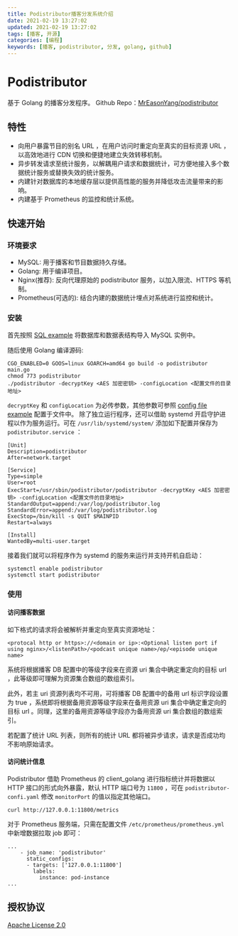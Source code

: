 ```yaml
---
title: Podistributor播客分发系统介绍
date: 2021-02-19 13:27:02
updated: 2021-02-19 13:27:02
tags: [播客, 开源]
categories: [编程]
keywords: [播客, podistributor, 分发, golang, github]
---
```

# Podistributor
基于 Golang 的播客分发程序。
Github Repo：[MrEasonYang/podistributor](https://github.com/MrEasonYang/podistributor)

## 特性

- 向用户暴露节目的别名 URL ，在用户访问时重定向至真实的目标资源 URL ，以高效地进行 CDN 切换和便捷地建立失效转移机制。
- 异步转发请求至统计服务，以解耦用户请求和数据统计，可方便地接入多个数据统计服务或替换失效的统计服务。
- 内建针对数据库的本地缓存层以提供高性能的服务并降低攻击流量带来的影响。
- 内建基于 Prometheus 的监控和统计系统。
## 快速开始

### 环境要求

- MySQL: 用于播客和节目数据持久存储。
- Golang: 用于编译项目。
- Nginx(推荐): 反向代理原始的 podistributor 服务，以加入限流、HTTPS 等机制。
- Prometheus(可选的): 结合内建的数据统计埋点对系统进行监控和统计。

### 安装
首先按照 [SQL example](https://github.com/MrEasonYang/podistributor/blob/main/podistributor.sql) 将数据库和数据表结构导入 MySQL 实例中。

随后使用 Golang 编译源码:
<!--more-->
```shell
CGO_ENABLED=0 GOOS=linux GOARCH=amd64 go build -o podistributor main.go
chmod 773 podistributor
./podistributor -decryptKey <AES 加密密钥> -configLocation <配置文件的目录地址>
```

`decryptKey` 和 `configLocation` 为必传参数，其他参数可参照 [config file example](https://github.com/MrEasonYang/podistributor/blob/main/podistributor-config.yaml) 配置于文件中。
除了独立运行程序，还可以借助 systemd 开启守护进程以作为服务运行。可在 `/usr/lib/systemd/system/` 添加如下配置并保存为 `podistributor.service` ：

```
[Unit]
Description=podistributor
After=network.target

[Service]
Type=simple
User=root
ExecStart=/usr/sbin/podistributor/podistributor -decryptKey <AES 加密密钥> -configLocation <配置文件的目录地址>
StandardOutput=append:/var/log/podistributor.log
StandardError=append:/var/log/podistributor.log
ExecStop=/bin/kill -s QUIT $MAINPID
Restart=always

[Install]
WantedBy=multi-user.target
```

接着我们就可以将程序作为 systemd 的服务来运行并支持开机自启动：

```shell
systemctl enable podistributor
systemctl start podistributor
```

### 使用

#### 访问播客数据

如下格式的请求将会被解析并重定向至真实资源地址：

```
<protocal http or https>://<domain or ip>:<Optional listen port if using nginx>/<listenPath>/<podcast unique name>/ep/<episode unique name>
```

系统将根据播客 DB 配置中的等级字段来在资源 uri 集合中确定重定向的目标 url ，此等级即可理解为资源集合数组的数组索引。

此外，若主 uri 资源列表均不可用，可将播客 DB 配置中的备用 url 标识字段设置为 true ，系统即将根据备用资源等级字段来在备用资源 uri 集合中确定重定向的目标 url 。同理，这里的备用资源等级字段亦为备用资源 uri 集合数组的数组索引。

若配置了统计 URL 列表，则所有的统计 URL 都将被异步请求，请求是否成功均不影响原始请求。

#### 访问统计信息
Podistributor 借助 Prometheus 的 client_golang 进行指标统计并将数据以 HTTP 接口的形式向外暴露，默认 HTTP 端口号为 `11800` ，可在 `podistributor-confi.yaml` 修改 `monitorPort` 的值以指定其他端口。

```
curl http://127.0.0.1:11800/metrics
```

对于 Prometheus 服务端，只需在配置文件 `/etc/prometheus/prometheus.yml` 中新增数据拉取 job 即可：

```
...
    - job_name: 'podistributor'
      static_configs:
      - targets: ['127.0.0.1:11800']
        labels:
          instance: pod-instance
...
``` 

## 授权协议

[Apache License 2.0](https://github.com/MrEasonYang/podistributor/blob/main/LICENSE)